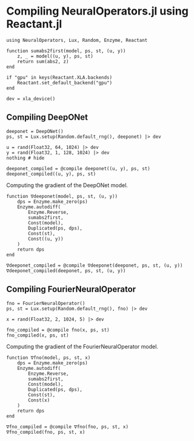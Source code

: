 # Compiling NeuralOperators.jl using Reactant.jl

```@example xla_compilation
using NeuralOperators, Lux, Random, Enzyme, Reactant

function sumabs2first(model, ps, st, (u, y))
    z, _ = model((u, y), ps, st)
    return sum(abs2, z)
end

if "gpu" in keys(Reactant.XLA.backends)
    Reactant.set_default_backend("gpu")
end

dev = xla_device()
```

## Compiling DeepONet

```@example xla_compilation
deeponet = DeepONet()
ps, st = Lux.setup(Random.default_rng(), deeponet) |> dev

u = rand(Float32, 64, 1024) |> dev
y = rand(Float32, 1, 128, 1024) |> dev
nothing # hide

deeponet_compiled = @compile deeponet((u, y), ps, st)
deeponet_compiled((u, y), ps, st)
```

Computing the gradient of the DeepONet model.

```@example xla_compilation
function ∇deeponet(model, ps, st, (u, y))
    dps = Enzyme.make_zero(ps)
    Enzyme.autodiff(
        Enzyme.Reverse,
        sumabs2first,
        Const(model),
        Duplicated(ps, dps),
        Const(st),
        Const((u, y))
    )
    return dps
end

∇deeponet_compiled = @compile ∇deeponet(deeponet, ps, st, (u, y))
∇deeponet_compiled(deeponet, ps, st, (u, y))
```

## Compiling FourierNeuralOperator

```@example xla_compilation
fno = FourierNeuralOperator()
ps, st = Lux.setup(Random.default_rng(), fno) |> dev

x = rand(Float32, 2, 1024, 5) |> dev

fno_compiled = @compile fno(x, ps, st)
fno_compiled(x, ps, st)
```

Computing the gradient of the FourierNeuralOperator model.

```@example xla_compilation
function ∇fno(model, ps, st, x)
    dps = Enzyme.make_zero(ps)
    Enzyme.autodiff(
        Enzyme.Reverse,
        sumabs2first,
        Const(model),
        Duplicated(ps, dps),
        Const(st),
        Const(x)
    )
    return dps
end

∇fno_compiled = @compile ∇fno(fno, ps, st, x)
∇fno_compiled(fno, ps, st, x)
```
